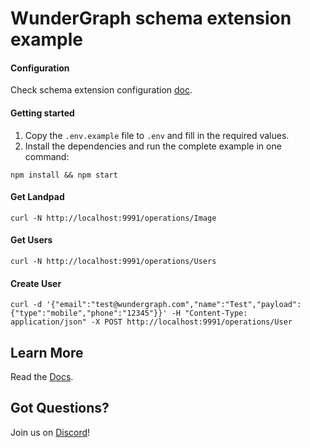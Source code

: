 # WunderGraph schema extension example

#### Configuration

Check schema extension configuration [doc](https://docs.wundergraph.com/docs/wundergraph-config-ts-reference/configure-schema-extension).

#### Getting started

1. Copy the `.env.example` file to `.env` and fill in the required values.
2. Install the dependencies and run the complete example in one command:

```shell
npm install && npm start
```

#### Get Landpad

```shell
curl -N http://localhost:9991/operations/Image
```

#### Get Users

```shell
curl -N http://localhost:9991/operations/Users
```

#### Create User

```shell
curl -d '{"email":"test@wundergraph.com","name":"Test","payload": {"type":"mobile","phone":"12345"}}' -H "Content-Type: application/json" -X POST http://localhost:9991/operations/User
```

## Learn More

Read the [Docs](https://wundergraph.com/docs).

## Got Questions?

Join us on [Discord](https://wundergraph.com/discord)!
